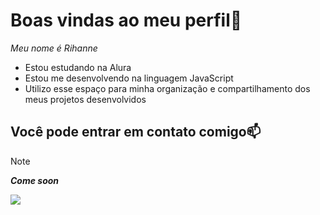 # Boas vindas ao meu perfil💜

_Meu nome é Rihanne_

- Estou estudando na Alura
- Estou me desenvolvendo na linguagem JavaScript
- Utilizo esse espaço para minha organização e compartilhamento dos meus projetos desenvolvidos

## Você pode entrar em contato comigo📫
> [!note]
> ***Come soon***

![](https://media1.tenor.com/m/RUGGdovmONkAAAAd/dance-dancing.gif)

